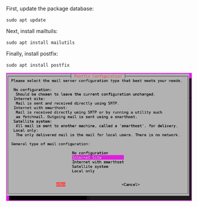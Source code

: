 First, update the package database:

    sudo apt update

 

Next, install mailtuils:

    sudo apt install mailutils

 

Finally, install postfix:

    sudo apt install postfix
    
    
![](https://github.com/nu11secur1ty/openvpn-server/blob/master/Monitoring/docs/1.png)
